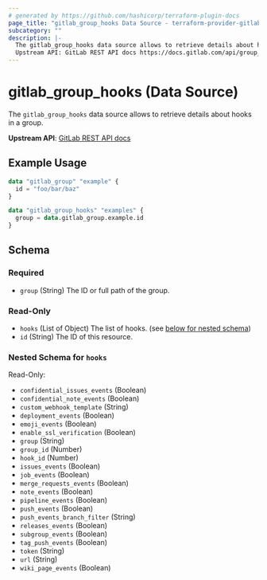 ```yaml
---
# generated by https://github.com/hashicorp/terraform-plugin-docs
page_title: "gitlab_group_hooks Data Source - terraform-provider-gitlab"
subcategory: ""
description: |-
  The gitlab_group_hooks data source allows to retrieve details about hooks in a group.
  Upstream API: GitLab REST API docs https://docs.gitlab.com/api/group_webhooks/#list-group-hooks
---
```


# gitlab_group_hooks (Data Source)

The `gitlab_group_hooks` data source allows to retrieve details about hooks in a group.

**Upstream API**: [GitLab REST API docs](https://docs.gitlab.com/api/group_webhooks/#list-group-hooks)

## Example Usage

```terraform
data "gitlab_group" "example" {
  id = "foo/bar/baz"
}

data "gitlab_group_hooks" "examples" {
  group = data.gitlab_group.example.id
}
```

<!-- schema generated by tfplugindocs -->
## Schema

### Required

- `group` (String) The ID or full path of the group.

### Read-Only

- `hooks` (List of Object) The list of hooks. (see [below for nested schema](#nestedatt--hooks))
- `id` (String) The ID of this resource.

<a id="nestedatt--hooks"></a>
### Nested Schema for `hooks`

Read-Only:

- `confidential_issues_events` (Boolean)
- `confidential_note_events` (Boolean)
- `custom_webhook_template` (String)
- `deployment_events` (Boolean)
- `emoji_events` (Boolean)
- `enable_ssl_verification` (Boolean)
- `group` (String)
- `group_id` (Number)
- `hook_id` (Number)
- `issues_events` (Boolean)
- `job_events` (Boolean)
- `merge_requests_events` (Boolean)
- `note_events` (Boolean)
- `pipeline_events` (Boolean)
- `push_events` (Boolean)
- `push_events_branch_filter` (String)
- `releases_events` (Boolean)
- `subgroup_events` (Boolean)
- `tag_push_events` (Boolean)
- `token` (String)
- `url` (String)
- `wiki_page_events` (Boolean)
